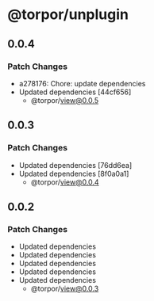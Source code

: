 # @torpor/unplugin

## 0.0.4

### Patch Changes

- a278176: Chore: update dependencies
- Updated dependencies [44cf656]
  - @torpor/view@0.0.5

## 0.0.3

### Patch Changes

- Updated dependencies [76dd6ea]
- Updated dependencies [8f0a0a1]
  - @torpor/view@0.0.4

## 0.0.2

### Patch Changes

- Updated dependencies
- Updated dependencies
- Updated dependencies
- Updated dependencies
- Updated dependencies
  - @torpor/view@0.0.3
